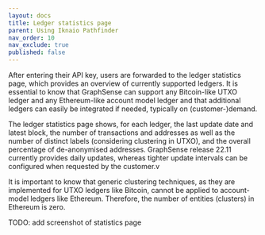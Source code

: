 ```yaml
---
layout: docs
title: Ledger statistics page
parent: Using Iknaio Pathfinder
nav_order: 10
nav_exclude: true
published: false
---
```


After entering their API key, users are forwarded to the ledger statistics page, which provides an overview of currently supported ledgers. It is essential to know that GraphSense can support any Bitcoin-like UTXO ledger and any Ethereum-like account model ledger and that additional ledgers can easily be integrated if needed, typically on (customer-)demand.

The ledger statistics page  shows, for each ledger, the last update date and latest block, the number of transactions and addresses as well as the number of distinct labels (considering clustering in UTXO), and the overall percentage of de-anonymised addresses. GraphSense release 22.11 currently provides daily updates, whereas tighter update intervals can be configured when requested by the customer.v

It is important to know that generic clustering techniques, as they are implemented for UTXO ledgers like Bitcoin, cannot be applied to account-model ledgers like Ethereum. Therefore, the number of entities (clusters) in Ethereum is zero.

TODO: add screenshot of statistics page

